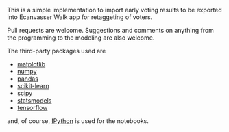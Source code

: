 This is a simple implementation to import early voting results to be exported into Ecanvasser Walk app for retaggeting of voters.

Pull requests are welcome. Suggestions and comments on anything from the programming to the modeling are also welcome.

The third-party packages used are 

* [matplotlib](http://matplotlib.org/)
* [numpy](http://numpy.org/)
* [pandas](http://pandas.pydata.org/)
* [scikit-learn](http://scikit-learn.org/stable/)
* [scipy](http://www.scipy.org/)
* [statsmodels](http://statsmodels.sourceforge.net/)
* [tensorflow](https://www.tensorflow.org/)

and, of course, [IPython](http://ipython.org/) is used for the notebooks.
